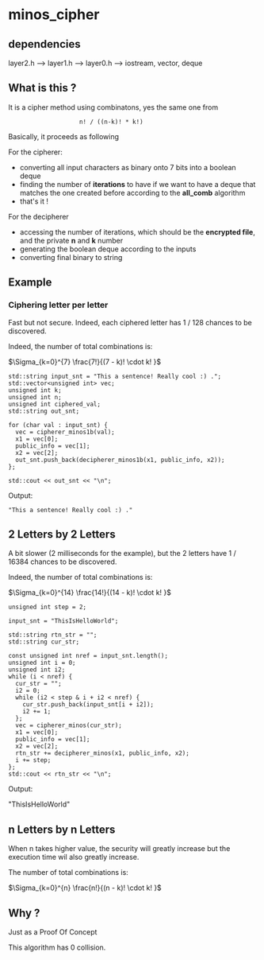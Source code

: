 # minos_cipher

## dependencies 

layer2.h --&gt; layer1.h --&gt; layer0.h --&gt; iostream, vector, deque

## What is this ?

It is a cipher method using combinatons, yes the same one from 

                        n! / ((n-k)! * k!)
                        
Basically, it proceeds as following

For the cipherer:

- converting all input characters as binary onto 7 bits into a boolean deque
- finding the number of **iterations** to have if we want to have a deque that matches the one created before according to the **all_comb** algorithm
- that's it !

For the decipherer

- accessing the number of iterations, which should be the **encrypted file**, and the private **n** and **k** number
- generating the boolean deque according to the inputs
- converting final binary to string

## Example

### Ciphering letter per letter

Fast but not secure. Indeed, each ciphered letter has 1 / 128 chances to be discovered.

Indeed, the number of total combinations is:

$\Sigma_{k=0}^{7} \frac{7!}{(7 - k)! \cdot k! }$ 

```
std::string input_snt = "This a sentence! Really cool :) .";
std::vector<unsigned int> vec;
unsigned int k;
unsigned int n;
unsigned int ciphered_val;
std::string out_snt;

for (char val : input_snt) {
  vec = cipherer_minos1b(val);
  x1 = vec[0];
  public_info = vec[1];
  x2 = vec[2];
  out_snt.push_back(decipherer_minos1b(x1, public_info, x2));
};

std::cout << out_snt << "\n";

```

Output:

`"This a sentence! Really cool :) ."`

## 2 Letters by 2 Letters

A bit slower (2 milliseconds for the example), but the 2 letters have 1 / 16384 chances to be discovered.

Indeed, the number of total combinations is:

$\Sigma_{k=0}^{14} \frac{14!}{(14 - k)! \cdot k! }$ 

```
unsigned int step = 2;

input_snt = "ThisIsHelloWorld";

std::string rtn_str = "";
std::string cur_str;

const unsigned int nref = input_snt.length();
unsigned int i = 0;
unsigned int i2;
while (i < nref) {
  cur_str = "";
  i2 = 0;
  while (i2 < step & i + i2 < nref) {
    cur_str.push_back(input_snt[i + i2]);
    i2 += 1;
  };
  vec = cipherer_minos(cur_str);
  x1 = vec[0];
  public_info = vec[1];
  x2 = vec[2];
  rtn_str += decipherer_minos(x1, public_info, x2);
  i += step;
};
std::cout << rtn_str << "\n";
```

Output:

"ThisIsHelloWorld"

## n Letters by n Letters

When n takes higher value, the security will greatly increase but the execution time wil also greatly increase.

The number of total combinations is:

$\Sigma_{k=0}^{n} \frac{n!}{(n - k)! \cdot k! }$ 

## Why ?

Just as a Proof Of Concept

This algorithm has 0 collision. 



